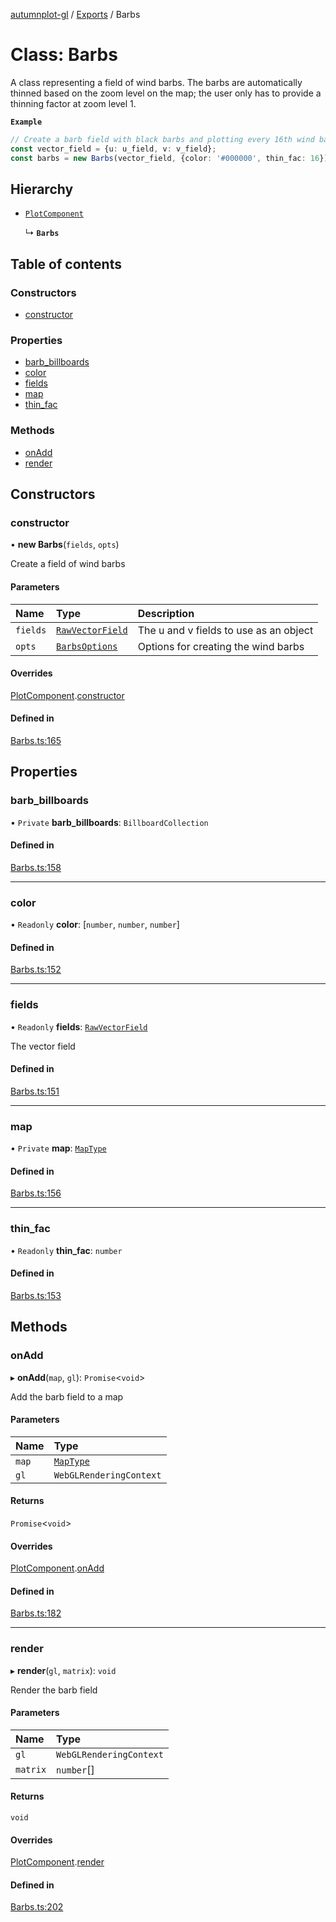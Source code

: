 [autumnplot-gl](../README.md) / [Exports](../modules.md) / Barbs

# Class: Barbs

A class representing a field of wind barbs. The barbs are automatically thinned based on the zoom level on the map; the user only has to provide a
thinning factor at zoom level 1.

**`Example`**

```ts
// Create a barb field with black barbs and plotting every 16th wind barb in both i and j at zoom level 1
const vector_field = {u: u_field, v: v_field};
const barbs = new Barbs(vector_field, {color: '#000000', thin_fac: 16});
```

## Hierarchy

- [`PlotComponent`](PlotComponent.md)

  ↳ **`Barbs`**

## Table of contents

### Constructors

- [constructor](Barbs.md#constructor)

### Properties

- [barb\_billboards](Barbs.md#barb_billboards)
- [color](Barbs.md#color)
- [fields](Barbs.md#fields)
- [map](Barbs.md#map)
- [thin\_fac](Barbs.md#thin_fac)

### Methods

- [onAdd](Barbs.md#onadd)
- [render](Barbs.md#render)

## Constructors

### constructor

• **new Barbs**(`fields`, `opts`)

Create a field of wind barbs

#### Parameters

| Name | Type | Description |
| :------ | :------ | :------ |
| `fields` | [`RawVectorField`](../modules.md#rawvectorfield) | The u and v fields to use as an object |
| `opts` | [`BarbsOptions`](../interfaces/BarbsOptions.md) | Options for creating the wind barbs |

#### Overrides

[PlotComponent](PlotComponent.md).[constructor](PlotComponent.md#constructor)

#### Defined in

[Barbs.ts:165](https://github.com/tsupinie/autumnplot-gl/blob/8d93e31/src/Barbs.ts#L165)

## Properties

### barb\_billboards

• `Private` **barb\_billboards**: `BillboardCollection`

#### Defined in

[Barbs.ts:158](https://github.com/tsupinie/autumnplot-gl/blob/8d93e31/src/Barbs.ts#L158)

___

### color

• `Readonly` **color**: [`number`, `number`, `number`]

#### Defined in

[Barbs.ts:152](https://github.com/tsupinie/autumnplot-gl/blob/8d93e31/src/Barbs.ts#L152)

___

### fields

• `Readonly` **fields**: [`RawVectorField`](../modules.md#rawvectorfield)

The vector field

#### Defined in

[Barbs.ts:151](https://github.com/tsupinie/autumnplot-gl/blob/8d93e31/src/Barbs.ts#L151)

___

### map

• `Private` **map**: [`MapType`](../modules.md#maptype)

#### Defined in

[Barbs.ts:156](https://github.com/tsupinie/autumnplot-gl/blob/8d93e31/src/Barbs.ts#L156)

___

### thin\_fac

• `Readonly` **thin\_fac**: `number`

#### Defined in

[Barbs.ts:153](https://github.com/tsupinie/autumnplot-gl/blob/8d93e31/src/Barbs.ts#L153)

## Methods

### onAdd

▸ **onAdd**(`map`, `gl`): `Promise`<`void`\>

Add the barb field to a map

#### Parameters

| Name | Type |
| :------ | :------ |
| `map` | [`MapType`](../modules.md#maptype) |
| `gl` | `WebGLRenderingContext` |

#### Returns

`Promise`<`void`\>

#### Overrides

[PlotComponent](PlotComponent.md).[onAdd](PlotComponent.md#onadd)

#### Defined in

[Barbs.ts:182](https://github.com/tsupinie/autumnplot-gl/blob/8d93e31/src/Barbs.ts#L182)

___

### render

▸ **render**(`gl`, `matrix`): `void`

Render the barb field

#### Parameters

| Name | Type |
| :------ | :------ |
| `gl` | `WebGLRenderingContext` |
| `matrix` | `number`[] |

#### Returns

`void`

#### Overrides

[PlotComponent](PlotComponent.md).[render](PlotComponent.md#render)

#### Defined in

[Barbs.ts:202](https://github.com/tsupinie/autumnplot-gl/blob/8d93e31/src/Barbs.ts#L202)
